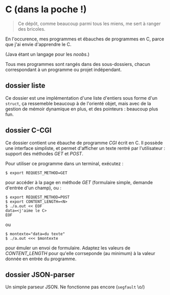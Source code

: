 # C (dans la poche !)

> Ce dépôt, comme beaucoup parmi tous les miens, me sert à ranger des bricoles.

En l'occurence, mes programmes et ébauches de programmes en C,
parce que j'ai envie d'apprendre le C.

(Java étant un langage pour les *noobs*.)

Tous mes programmes sont rangés dans des sous-dossiers, chacun correspondant à un programme ou
projet indépendant.


## dossier liste

Ce dossier est une implémentation d'une liste d'entiers sous forme d'un `struct`,
ça ressemeble beaucoup à de l'orienté objet, mais avec de la gestion de mémoir dynamique en plus,
et des pointeurs : beaucoup plus fun.

## dossier C-CGI

Ce dossier contient une ébauche de programme *CGI* écrit en C.
Il possède une interface simpliste, et permet d'afficher un texte rentré par l'utilisateur :
support des méthodes *GET* et *POST*.

Pour utiliser ce programme dans un terminal, exécutez :

    $ export REQUEST_METHOD=GET

pour accéder à la page en méthode *GET* (formulaire simple, demande d'entrée d'un champ), ou :

    $ export REQUEST_METHOD=POST
    $ export CONTENT_LENGTH=<N>
    $ ./a.out << EOF
    data=<j'aime le C>
    EOF

ou

    $ montexte="data=du texte"
    $ ./a.out <<< $montexte

pour émuler un envoi de formulaire. Adaptez les valeurs de *CONTENT_LENGTH* pour qu'elle corrseponde
(au minimum) à la valeur donnée en entrée du programme.

## dossier JSON-parser

Un simple parseur JSON.
Ne fonctionne pas encore (`segfault` \o/)


